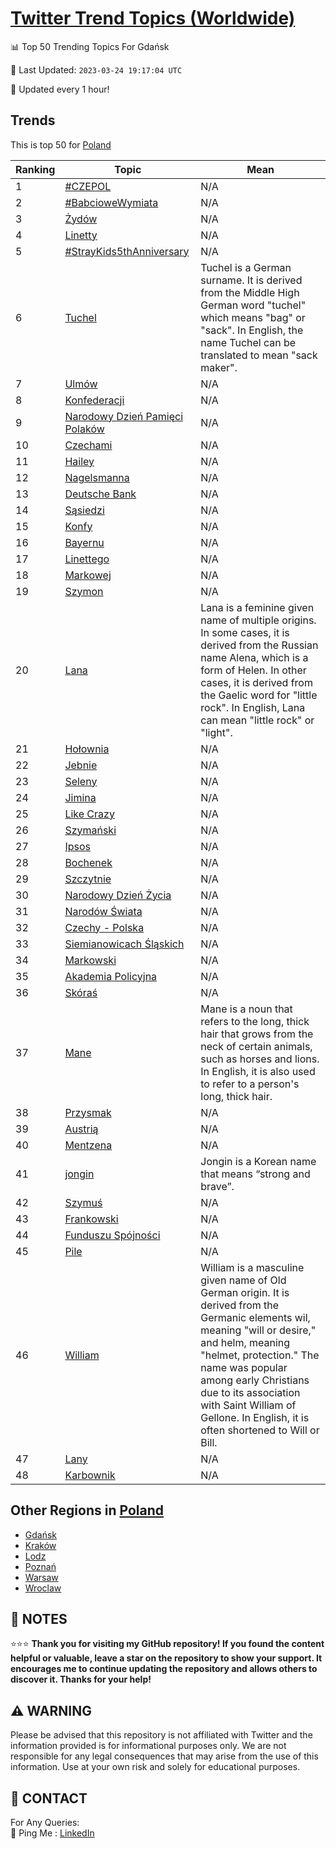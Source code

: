 [Twitter Trend Topics (Worldwide)](https://github.com/ErcinDedeoglu/Twitter-Trend-Topics)
==========


📊 Top 50 Trending Topics For Gdańsk

📆 Last Updated: `2023-03-24 19:17:04 UTC`

🔧 Updated every 1 hour!


## Trends

This is top 50 for [Poland](</Poland>)

| Ranking | Topic | Mean |
| ------- | ------------ | ------------ |
| 1 | [#CZEPOL](http://twitter.com/search?q=%23CZEPOL) | N/A |
| 2 | [#BabcioweWymiata](http://twitter.com/search?q=%23BabcioweWymiata) | N/A |
| 3 | [Żydów](http://twitter.com/search?q=%c5%bbyd%c3%b3w) | N/A |
| 4 | [Linetty](http://twitter.com/search?q=Linetty) | N/A |
| 5 | [#StrayKids5thAnniversary](http://twitter.com/search?q=%23StrayKids5thAnniversary) | N/A |
| 6 | [Tuchel](http://twitter.com/search?q=Tuchel) | Tuchel is a German surname. It is derived from the Middle High German word "tuchel" which means "bag" or "sack". In English, the name Tuchel can be translated to mean "sack maker". |
| 7 | [Ulmów](http://twitter.com/search?q=Ulm%c3%b3w) | N/A |
| 8 | [Konfederacji](http://twitter.com/search?q=Konfederacji) | N/A |
| 9 | [Narodowy Dzień Pamięci Polaków](http://twitter.com/search?q=Narodowy+Dzie%c5%84+Pami%c4%99ci+Polak%c3%b3w) | N/A |
| 10 | [Czechami](http://twitter.com/search?q=Czechami) | N/A |
| 11 | [Hailey](http://twitter.com/search?q=Hailey) | N/A |
| 12 | [Nagelsmanna](http://twitter.com/search?q=Nagelsmanna) | N/A |
| 13 | [Deutsche Bank](http://twitter.com/search?q=Deutsche+Bank) | N/A |
| 14 | [Sąsiedzi](http://twitter.com/search?q=S%c4%85siedzi) | N/A |
| 15 | [Konfy](http://twitter.com/search?q=Konfy) | N/A |
| 16 | [Bayernu](http://twitter.com/search?q=Bayernu) | N/A |
| 17 | [Linettego](http://twitter.com/search?q=Linettego) | N/A |
| 18 | [Markowej](http://twitter.com/search?q=Markowej) | N/A |
| 19 | [Szymon](http://twitter.com/search?q=Szymon) | N/A |
| 20 | [Lana](http://twitter.com/search?q=Lana) | Lana is a feminine given name of multiple origins. In some cases, it is derived from the Russian name Alena, which is a form of Helen. In other cases, it is derived from the Gaelic word for "little rock". In English, Lana can mean "little rock" or "light". |
| 21 | [Hołownia](http://twitter.com/search?q=Ho%c5%82ownia) | N/A |
| 22 | [Jebnie](http://twitter.com/search?q=Jebnie) | N/A |
| 23 | [Seleny](http://twitter.com/search?q=Seleny) | N/A |
| 24 | [Jimina](http://twitter.com/search?q=Jimina) | N/A |
| 25 | [Like Crazy](http://twitter.com/search?q=Like+Crazy) | N/A |
| 26 | [Szymański](http://twitter.com/search?q=Szyma%c5%84ski) | N/A |
| 27 | [Ipsos](http://twitter.com/search?q=Ipsos) | N/A |
| 28 | [Bochenek](http://twitter.com/search?q=Bochenek) | N/A |
| 29 | [Szczytnie](http://twitter.com/search?q=Szczytnie) | N/A |
| 30 | [Narodowy Dzień Życia](http://twitter.com/search?q=Narodowy+Dzie%c5%84+%c5%bbycia) | N/A |
| 31 | [Narodów Świata](http://twitter.com/search?q=Narod%c3%b3w+%c5%9awiata) | N/A |
| 32 | [Czechy - Polska](http://twitter.com/search?q=Czechy+-+Polska) | N/A |
| 33 | [Siemianowicach Śląskich](http://twitter.com/search?q=Siemianowicach+%c5%9al%c4%85skich) | N/A |
| 34 | [Markowski](http://twitter.com/search?q=Markowski) | N/A |
| 35 | [Akademia Policyjna](http://twitter.com/search?q=Akademia+Policyjna) | N/A |
| 36 | [Skóraś](http://twitter.com/search?q=Sk%c3%b3ra%c5%9b) | N/A |
| 37 | [Mane](http://twitter.com/search?q=Mane) | Mane is a noun that refers to the long, thick hair that grows from the neck of certain animals, such as horses and lions. In English, it is also used to refer to a person's long, thick hair. |
| 38 | [Przysmak](http://twitter.com/search?q=Przysmak) | N/A |
| 39 | [Austrią](http://twitter.com/search?q=Austri%c4%85) | N/A |
| 40 | [Mentzena](http://twitter.com/search?q=Mentzena) | N/A |
| 41 | [jongin](http://twitter.com/search?q=jongin) | Jongin is a Korean name that means “strong and brave”. |
| 42 | [Szymuś](http://twitter.com/search?q=Szymu%c5%9b) | N/A |
| 43 | [Frankowski](http://twitter.com/search?q=Frankowski) | N/A |
| 44 | [Funduszu Spójności](http://twitter.com/search?q=Funduszu+Sp%c3%b3jno%c5%9bci) | N/A |
| 45 | [Pile](http://twitter.com/search?q=Pile) | N/A |
| 46 | [William](http://twitter.com/search?q=William) | William is a masculine given name of Old German origin. It is derived from the Germanic elements wil, meaning "will or desire," and helm, meaning "helmet, protection." The name was popular among early Christians due to its association with Saint William of Gellone. In English, it is often shortened to Will or Bill. |
| 47 | [Lany](http://twitter.com/search?q=Lany) | N/A |
| 48 | [Karbownik](http://twitter.com/search?q=Karbownik) | N/A |



## Other Regions in [Poland](</Poland>)

* [Gdańsk](</Poland/Gdańsk.md>)
* [Kraków](</Poland/Kraków.md>)
* [Lodz](</Poland/Lodz.md>)
* [Poznań](</Poland/Poznań.md>)
* [Warsaw](</Poland/Warsaw.md>)
* [Wroclaw](</Poland/Wroclaw.md>)



## 📝 NOTES

⭐⭐⭐ **Thank you for visiting my GitHub repository! If you found the content helpful or valuable, leave a star on the repository to show your support. It encourages me to continue updating the repository and allows others to discover it. Thanks for your help!**


## ⚠️ WARNING

Please be advised that this repository is not affiliated with Twitter and the information provided is for informational purposes only. We are not responsible for any legal consequences that may arise from the use of this information. Use at your own risk and solely for educational purposes.


## 📨 CONTACT

 For Any Queries:  
            🏓 Ping Me : [LinkedIn](https://www.linkedin.com/in/ercindedeoglu/)
